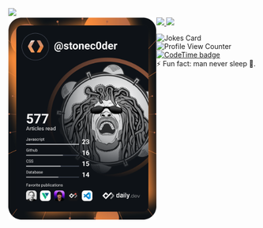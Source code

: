 <div>
  <img src="https://github-profile-trophy.vercel.app/?username=stonec0der&theme=gruvbox">
</div>

  <a href="https://github.com/anuraghazra/github-readme-stats">
    <img src="https://github-readme-stats.vercel.app/api?username=stonec0der&count_private=true&show_icons=true&theme=dark" />
  </a>
      
  <a href="https://github.com/anuraghazra/convoychat">
    <img src="https://github-readme-stats.vercel.app/api/top-langs/?username=stonec0der&hide=blade,css&layout=compact&theme=dark" />
  </a>

  <a href="https://app.daily.dev/stonec0der">
    <img src="https://github.com/stoneC0der/stonec0der/blob/master/devcard.svg" width="300" alt="Cedric Megnie's Dev Card" align="left"/>
  </a>
  
![Jokes Card](https://readme-jokes.vercel.app/api)
<br />
![Profile View Counter](https://komarev.com/ghpvc/?username=stonec0der)
<br>
[![CodeTime badge](https://img.shields.io/endpoint?style=for-the-badge&url=https%3A%2F%2Fapi.codetime.dev%2Fshield%3Fid%3D19060%26project%3D%26in%3D0)](https://codetime.dev)
<br />
⚡ Fun fact: man never sleep 🥱.
